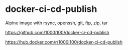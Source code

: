 # docker-ci-cd-publish
Alpine image with rsync, openssh, git, ftp, zip, tar

https://github.com/1000i100/docker-ci-cd-publish

https://hub.docker.com/r/1000i100/docker-ci-cd-publish

